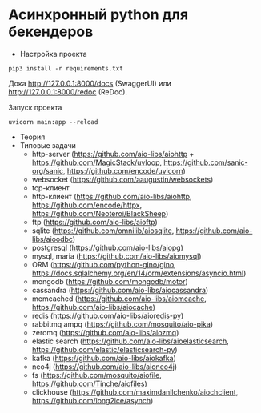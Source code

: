 # Асинхронный python для бекендеров

* Настройка проекта
```console
pip3 install -r requirements.txt
```
Дока http://127.0.0.1:8000/docs (SwaggerUI) или http://127.0.0.1:8000/redoc (ReDoc).

Запуск проекта
```console
uvicorn main:app --reload
```


* Теория
* Типовые задачи
    * http-server (https://github.com/aio-libs/aiohttp + https://github.com/MagicStack/uvloop,
      https://github.com/sanic-org/sanic, https://github.com/encode/uvicorn)
    * websocket (https://github.com/aaugustin/websockets)
    * tcp-клиент
    * http-клиент (https://github.com/aio-libs/aiohttp,
      https://github.com/encode/httpx,
      https://github.com/Neoteroi/BlackSheep)
    * ftp (https://github.com/aio-libs/aioftp)
    * sqlite (https://github.com/omnilib/aiosqlite, https://github.com/aio-libs/aioodbc)
    * postgresql (https://github.com/aio-libs/aiopg)
    * mysql, maria (https://github.com/aio-libs/aiomysql)
    * ORM (https://github.com/python-gino/gino,
      https://docs.sqlalchemy.org/en/14/orm/extensions/asyncio.html)
    * mongodb (https://github.com/mongodb/motor)
    * cassandra (https://github.com/aio-libs/aiocassandra)
    * memcached (https://github.com/aio-libs/aiomcache, https://github.com/aio-libs/aiocache)
    * redis (https://github.com/aio-libs/aioredis-py)
    * rabbitmq ampq (https://github.com/mosquito/aio-pika)
    * zeromq (https://github.com/aio-libs/aiozmq)
    * elastic search (https://github.com/aio-libs/aioelasticsearch,
      https://github.com/elastic/elasticsearch-py)
    * kafka (https://github.com/aio-libs/aiokafka)
    * neo4j (https://github.com/aio-libs/aioneo4j)
    * fs (https://github.com/mosquito/aiofile,
      https://github.com/Tinche/aiofiles)
    * clickhouse (https://github.com/maximdanilchenko/aiochclient,
      https://github.com/long2ice/asynch)
